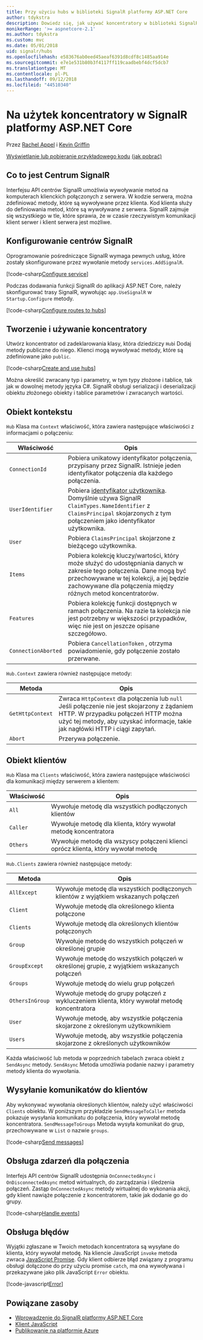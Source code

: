 ```yaml
---
title: Przy użyciu hubs w biblioteki SignalR platformy ASP.NET Core
author: tdykstra
description: Dowiedz się, jak używać koncentratory w biblioteki SignalR platformy ASP.NET Core.
monikerRange: '>= aspnetcore-2.1'
ms.author: tdykstra
ms.custom: mvc
ms.date: 05/01/2018
uid: signalr/hubs
ms.openlocfilehash: e583676ab0eed45aeaf6391d8cdf8c1485aa914e
ms.sourcegitcommit: e7e1e531b80b3f4117ff119caadbebf4dcf5dcb7
ms.translationtype: MT
ms.contentlocale: pl-PL
ms.lasthandoff: 09/12/2018
ms.locfileid: "44510340"
---
```

# <a name="use-hubs-in-signalr-for-aspnet-core"></a>Na użytek koncentratory w SignalR platformy ASP.NET Core

Przez [Rachel Appel](https://twitter.com/rachelappel) i [Kevin Griffin](https://twitter.com/1kevgriff)

[Wyświetlanie lub pobieranie przykładowego kodu](https://github.com/aspnet/Docs/tree/master/aspnetcore/signalr/hubs/sample/ ) [(jak pobrać)](xref:tutorials/index#how-to-download-a-sample)

## <a name="what-is-a-signalr-hub"></a>Co to jest Centrum SignalR

Interfejsu API centrów SignalR umożliwia wywoływanie metod na komputerach klienckich połączonych z serwera. W kodzie serwera, można zdefiniować metody, które są wywoływane przez klienta. Kod klienta służy do definiowania metod, które są wywoływane z serwera. SignalR zajmuje się wszystkiego w tle, które sprawia, że w czasie rzeczywistym komunikacji klient serwer i klient serwera jest możliwe.

## <a name="configure-signalr-hubs"></a>Konfigurowanie centrów SignalR

Oprogramowanie pośredniczące SignalR wymaga pewnych usług, które zostały skonfigurowane przez wywołanie metody `services.AddSignalR`.

[!code-csharp[Configure service](hubs/sample/startup.cs?range=38)]

Podczas dodawania funkcji SignalR do aplikacji ASP.NET Core, należy skonfigurować trasy SignalR, wywołując `app.UseSignalR` w `Startup.Configure` metody.

[!code-csharp[Configure routes to hubs](hubs/sample/startup.cs?range=57-60)]

## <a name="create-and-use-hubs"></a>Tworzenie i używanie koncentratory

Utwórz koncentrator od zadeklarowania klasy, która dziedziczy `Hub`i Dodaj metody publiczne do niego. Klienci mogą wywoływać metody, które są zdefiniowane jako `public`.

[!code-csharp[Create and use hubs](hubs/sample/hubs/chathub.cs?range=8-37)]

Można określić zwracany typ i parametry, w tym typy złożone i tablice, tak jak w dowolnej metody języka C#. SignalR obsługi serializacji i deserializacji obiektu złożonego obiekty i tablice parametrów i zwracanych wartości.

## <a name="the-context-object"></a>Obiekt kontekstu

`Hub` Klasa ma `Context` właściwość, która zawiera następujące właściwości z informacjami o połączeniu:

| Właściwość | Opis |
| ------ | ----------- |
| `ConnectionId` | Pobiera unikatowy identyfikator połączenia, przypisany przez SignalR. Istnieje jeden identyfikator połączenia dla każdego połączenia.|
| `UserIdentifier` | Pobiera [identyfikator użytkownika](xref:signalr/groups). Domyślnie używa SignalR `ClaimTypes.NameIdentifier` z `ClaimsPrincipal` skojarzonych z tym połączeniem jako identyfikator użytkownika. |
| `User` | Pobiera `ClaimsPrincipal` skojarzone z bieżącego użytkownika. |
| `Items` | Pobiera kolekcję kluczy/wartości, który może służyć do udostępniania danych w zakresie tego połączenia. Dane mogą być przechowywane w tej kolekcji, a jej będzie zachowywane dla połączenia między różnych metod koncentratorów. |
| `Features` | Pobiera kolekcję funkcji dostępnych w ramach połączenia. Na razie ta kolekcja nie jest potrzebny w większości przypadków, więc nie jest on jeszcze opisane szczegółowo. |
| `ConnectionAborted` | Pobiera `CancellationToken` , otrzyma powiadomienie, gdy połączenie zostało przerwane. |

`Hub.Context` zawiera również następujące metody:

| Metoda | Opis |
| ------ | ----------- |
| `GetHttpContext` | Zwraca `HttpContext` dla połączenia lub `null` Jeśli połączenie nie jest skojarzony z żądaniem HTTP. W przypadku połączeń HTTP można użyć tej metody, aby uzyskać informacje, takie jak nagłówki HTTP i ciągi zapytań. |
| `Abort` | Przerywa połączenie. |

## <a name="the-clients-object"></a>Obiekt klientów

`Hub` Klasa ma `Clients` właściwość, która zawiera następujące właściwości dla komunikacji między serwerem a klientem:

| Właściwość | Opis |
| ------ | ----------- |
| `All` | Wywołuje metodę dla wszystkich podłączonych klientów |
| `Caller` | Wywołuje metodę dla klienta, który wywołał metodę koncentratora |
| `Others` | Wywołuje metodę dla wszyscy połączeni klienci oprócz klienta, który wywołał metodę |


`Hub.Clients` zawiera również następujące metody:

| Metoda | Opis |
| ------ | ----------- |
| `AllExcept` | Wywołuje metodę dla wszystkich podłączonych klientów z wyjątkiem wskazanych połączeń |
| `Client` | Wywołuje metodę dla określonego klienta połączone |
| `Clients` | Wywołuje metodę dla określonych klientów połączonych |
| `Group` | Wywołuje metodę do wszystkich połączeń w określonej grupie  |
| `GroupExcept` | Wywołuje metodę do wszystkich połączeń w określonej grupie, z wyjątkiem wskazanych połączeń |
| `Groups` | Wywołuje metodę do wielu grup połączeń  |
| `OthersInGroup` | Wywołuje metodę do grupy połączeń z wykluczeniem klienta, który wywołał metodę koncentratora  |
| `User` | Wywołuje metodę, aby wszystkie połączenia skojarzone z określonym użytkownikiem |
| `Users` | Wywołuje metodę, aby wszystkie połączenia skojarzone z określonych użytkowników |

Każda właściwość lub metoda w poprzednich tabelach zwraca obiekt z `SendAsync` metody. `SendAsync` Metoda umożliwia podanie nazwy i parametry metody klienta do wywołania.

## <a name="send-messages-to-clients"></a>Wysyłanie komunikatów do klientów

Aby wykonywać wywołania określonych klientów, należy użyć właściwości `Clients` obiektu. W poniższym przykładzie `SendMessageToCaller` metoda pokazuje wysyłania komunikatu do połączenia, który wywołał metodę koncentratora. `SendMessageToGroups` Metoda wysyła komunikat do grup, przechowywane w `List` o nazwie `groups`.

[!code-csharp[Send messages](hubs/sample/hubs/chathub.cs?range=15-24)]

## <a name="handle-events-for-a-connection"></a>Obsługa zdarzeń dla połączenia

Interfejs API centrów SignalR udostępnia `OnConnectedAsync` i `OnDisconnectedAsync` metod wirtualnych, do zarządzania i śledzenia połączeń. Zastąp `OnConnectedAsync` metody wirtualnej do wykonania akcji, gdy klient nawiąże połączenie z koncentratorem, takie jak dodanie go do grupy.

[!code-csharp[Handle events](hubs/sample/hubs/chathub.cs?range=26-36)]

## <a name="handle-errors"></a>Obsługa błędów

Wyjątki zgłaszane w Twoich metodach koncentratora są wysyłane do klienta, który wywołał metodę. Na kliencie JavaScript `invoke` metoda zwraca [JavaScript Promise](https://developer.mozilla.org/docs/Web/JavaScript/Guide/Using_promises). Gdy klient odbierze błąd związany z programu obsługi dołączone do przy użyciu promise `catch`, ma ona wywoływana i przekazywane jako plik JavaScript `Error` obiektu.

[!code-javascript[Error](hubs/sample/wwwroot/js/chat.js?range=23)]

## <a name="related-resources"></a>Powiązane zasoby

* [Wprowadzenie do SignalR platformy ASP.NET Core](xref:signalr/introduction)
* [Klient JavaScript](xref:signalr/javascript-client)
* [Publikowanie na platformie Azure](xref:signalr/publish-to-azure-web-app)
